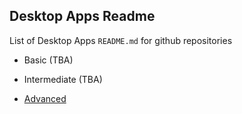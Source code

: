 ## Desktop Apps Readme

List of Desktop Apps `README.md` for github repositories

- Basic (TBA)

- Intermediate (TBA)

- [Advanced](https://github.com/marktext/marktext/blob/master/README.md)